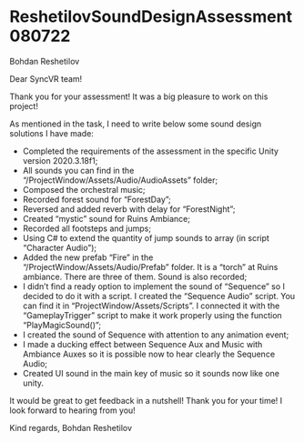 # ReshetilovSoundDesignAssessment080722
 Bohdan Reshetilov

Dear SyncVR team!

Thank you for your assessment! It was a big pleasure to work on this project!

As mentioned in the task, I need to write below some sound design solutions I have made:

- Completed the requirements of the assessment in the specific Unity version 2020.3.18f1;
- All sounds you can find in the “/ProjectWindow/Assets/Audio/AudioAssets” folder;
- Composed the orchestral music;
- Recorded forest sound for “ForestDay”;
- Reversed and added reverb with delay for “ForestNight”;
- Created “mystic” sound for Ruins Ambiance;
- Recorded all footsteps and jumps;
- Using C# to extend the quantity of jump sounds to array (in script “Character Audio”);
- Added the new prefab “Fire” in the “/ProjectWindow/Assets/Audio/Prefab” folder. It is a “torch” at Ruins ambiance. There are three of them. Sound is also recorded;
- I didn’t find a ready option to implement the sound of “Sequence” so I decided to do it with a script. I created the “Sequence Audio” script. You can find it in “ProjectWindow/Assets/Scripts”. I connected it with the “GameplayTrigger” script to make it work properly using the function “PlayMagicSound()”;
- I created the sound of Sequence with attention to any animation event;
- I made a ducking effect between Sequence Aux and Music with Ambiance Auxes so it is possible now to hear clearly the Sequence Audio;
- Created UI sound in the main key of music so it sounds now like one unity.

It would be great to get feedback in a nutshell!
Thank you for your time! I look forward to hearing from you! 

Kind regards, 
Bohdan Reshetilov
